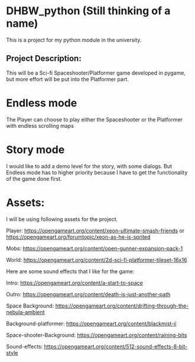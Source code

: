 # DHBW_python (Still thinking of a name)

This is a project for my python module in the university.

## Project Description:
This will be a Sci-fi Spaceshooter/Platformer game developed in pygame, but more effort will be put into the Platformer part.

# Endless mode
The Player can choose to play either the Spaceshooter or the Platformer with endless scrolling maps

# Story mode
I would like to add a demo level for the story, with some dialogs.
But Endless mode has to higher priority because I have to get the functionality of the game done first.

# Assets:
I will be using following assets for the project.

Player: https://opengameart.org/content/xeon-ultimate-smash-friends or https://opengameart.org/forumtopic/xeon-as-he-is-sprited

Mobs: https://opengameart.org/content/open-gunner-expansion-pack-1

World: https://opengameart.org/content/2d-sci-fi-platformer-tileset-16x16

Here are some sound effects that I like for the game: 

Intro: https://opengameart.org/content/a-start-to-space

Outro: https://opengameart.org/content/death-is-just-another-path

Space Background: https://opengameart.org/content/drifting-through-the-nebula-ambient

Background-platformer: https://opengameart.org/content/blackmist-ii

Space-shooter-Background: https://opengameart.org/content/raining-bits

Sound-effects: https://opengameart.org/content/512-sound-effects-8-bit-style




